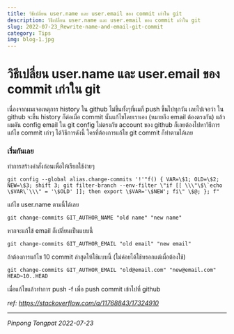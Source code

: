 ```yaml
---
title: วิธีเปลี่ยน user.name และ user.email ของ commit เก่าใน git
description: วิธีเปลี่ยน user.name และ user.email ของ commit เก่าใน git
slug: 2022-07-23_Rewrite-name-and-email-git-commit
category: Tips
img: blog-1.jpg
---
```


# วิธีเปลี่ยน user.name และ user.email ของ commit เก่าใน git

เนื่องจากผมเจอเหตุการ history ใน github ไม่ขึ้นทั้งๆที่ผมก็ push ขึ้นไปทุกวัน เลยไปเจอว่า ใน github จะขึ้น history ก็ต่อเมื่อ commit นั้นแก้ไขโดยเราเอง (หมายถึง email ต้องตรงกัน) แล้วผมดัน config email ใน git config ไม่ตรงกับ account ของ github ก็เลยต้องไปหาวิธีการแก้ไข commit เก่าๆ ได้วิธีการดังนี้ ใครที่ต้องการแก้ไข git commit ก็ทำตามได้เลย

### เริ่มกันเลย

ทำการสร้างคำสั่งก่อนเพื่อให้เรียกใช้ง่ายๆ

```
git config --global alias.change-commits '!'"f() { VAR=\$1; OLD=\$2; NEW=\$3; shift 3; git filter-branch --env-filter \"if [[ \\\"\$\`echo \$VAR\`\\\" = '\$OLD' ]]; then export \$VAR='\$NEW'; fi\" \$@; }; f"
```

แก้ไข user.name ตามนี้ได้เลย

```
git change-commits GIT_AUTHOR_NAME "old name" "new name"
```

หากจะแก้ไข้ email ก็เปลี่ยนเป็นแบบนี้

```
git change-commits GIT_AUTHOR_EMAIL "old email" "new email"
```

ถ้าต้องการแก้ไข 10 commit ล่าสุดให้ใช้แบบนี้ (ไม่ค่อยได้ใช้หรอกแต่เผื่อต้องใช้)

```
git change-commits GIT_AUTHOR_EMAIL "old@email.com" "new@email.com" HEAD~10..HEAD
```

เมื่อแก้ไขแล้วทำการ push -f เพื่อ push commit เข้าไปที่ github

_ref: https://stackoverflow.com/a/11768843/17324910_

---

_Pinpong_ _Tongpat_
_2022-07-23_
